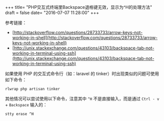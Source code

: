 +++
title= "PHP交互式终端里Backspace退格键无效，显示为^H的处理方法"
draft = false
date= "2016-07-07 11:28:00"
+++

参考链接：
- [http://stackoverflow.com/questions/28733733/arrow-keys-not-working-in-shell](http://stackoverflow.com/questions/28733733/arrow-keys-not-working-in-shell)
- [http://unix.stackexchange.com/questions/43103/backspace-tab-not-working-in-terminal-using-ssh](http://unix.stackexchange.com/questions/43103/backspace-tab-not-working-in-terminal-using-ssh)

如果使用 PHP 的交互式命令行（如：laravel 的 tinker）时出现类似的问题可使用如下命令：

```sehll
rlwrap php artisan tinker
```

其他情况可以尝试使用以下命令，注意其中 `^H` 不是直接输入，而是通过 `Ctrl - v` + `Backspace` 输入的：

```shell
stty erase ^H
```